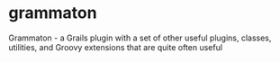 grammaton
=========

Grammaton - a Grails plugin with a set of other useful plugins, classes, utilities, and Groovy extensions that are quite often useful
